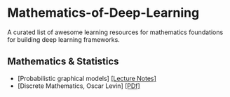 # Mathematics-of-Deep-Learning
A curated list of awesome learning resources for mathematics foundations for building deep learning frameworks.

## Mathematics & Statistics

- [Probabilistic graphical models] [[Lecture Notes]](https://cedar.buffalo.edu/~srihari/CSE674/) 
- [Discrete Mathematics, Oscar Levin] [[PDf]](http://discrete.openmathbooks.org/pdfs/dmoi-tablet.pdf)


